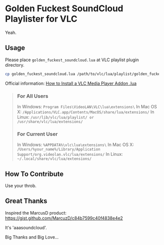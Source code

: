 Golden Fuckest SoundCloud Playlister for VLC
============================================

Yeah.

## Usage

Please place `golden_fuckest_soundcloud.lua` at VLC playlist plugin directory.

```bash
cp golden_fuckest_soundcloud.lua /path/to/vlc/lua/playlist/golden_fuckest_soundcloud.lua
```

Official information: [How to Install a VLC Media Player Addon .lua](https://www.vlchelp.com/install-vlc-media-player-addon/)

> ### For All Users
>
> In Windows: `Program Files\VideoLAN\VLC\lua\extensions\`
> In Mac OS X: `/Applications/VLC.app/Contents/MacOS/share/lua/extensions/`
> In Linux: `/usr/lib/vlc/lua/playlist/ or /usr/share/vlc/lua/extensions/`
>
> ### For Current User
>
> In Windows: `%APPDATA%\vlc\lua\extensions\`
> In Mac OS X: `/Users/%your_name%/Library/Application Support/org.videolan.vlc/lua/extensions/`
> In Linux: `~/.local/share/vlc/lua/extensions/`

## How To Contribute

Use your throb.

## Great Thanks

Inspired the MarcusD product:
https://gist.github.com/MarcuzD/c84b7599c40f4838e4e2

It's 'aaasoundcloud'.

Big Thanks and Big Love...

